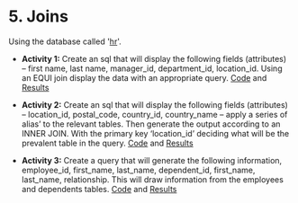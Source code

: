 # 5. Joins
Using the database called '[hr](/Databases/hr.sql)'.

* **Activity 1:** Create an sql that will display the following fields (attributes) – first name, last name, manager_id, department_id, location_id. Using an EQUI join display the data with an appropriate query.
[Code](</Joins/Joins.sql>) and [Results](</Joins/Joins - Activity 1.pdf>)

* **Activity 2:** Create an sql that will display the following fields (attributes) – location_id, postal_code, country_id, country_name – apply a series of alias’ to the relevant tables. Then generate the output according to an INNER JOIN. With the primary key ‘location_id’ deciding what will be the prevalent table in the query.
[Code](</Joins/Joins.sql>) and [Results](</Joins/Joins - Activity 2.pdf>)

* **Activity 3:** Create a query that will generate the following information, employee_id, first_name, last_name, dependent_id, first_name, last_name, relationship. This will draw information from the employees and dependents tables.
[Code](</Joins/Joins.sql>) and [Results](</Joins/Joins - Activity 3.pdf>)
